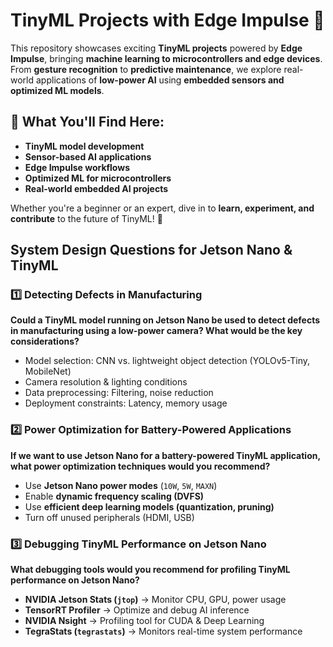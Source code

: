 # TinyML Projects with Edge Impulse 🚀  

This repository showcases exciting **TinyML projects** powered by **Edge Impulse**, bringing **machine learning to microcontrollers and edge devices**. From **gesture recognition** to **predictive maintenance**, we explore real-world applications of **low-power AI** using **embedded sensors and optimized ML models**.  

## 🌟 What You'll Find Here:
- **TinyML model development**
- **Sensor-based AI applications**
- **Edge Impulse workflows**
- **Optimized ML for microcontrollers**
- **Real-world embedded AI projects**

Whether you're a beginner or an expert, dive in to **learn, experiment, and contribute** to the future of TinyML! 🚀

## System Design Questions for Jetson Nano & TinyML

### 1️⃣ Detecting Defects in Manufacturing  
**Could a TinyML model running on Jetson Nano be used to detect defects in manufacturing using a low-power camera? What would be the key considerations?**  
- Model selection: CNN vs. lightweight object detection (YOLOv5-Tiny, MobileNet)  
- Camera resolution & lighting conditions  
- Data preprocessing: Filtering, noise reduction  
- Deployment constraints: Latency, memory usage  

### 2️⃣ Power Optimization for Battery-Powered Applications  
**If we want to use Jetson Nano for a battery-powered TinyML application, what power optimization techniques would you recommend?**  
- Use **Jetson Nano power modes** (`10W`, `5W`, `MAXN`)  
- Enable **dynamic frequency scaling (DVFS)**  
- Use **efficient deep learning models (quantization, pruning)**  
- Turn off unused peripherals (HDMI, USB)  

### 3️⃣ Debugging TinyML Performance on Jetson Nano  
**What debugging tools would you recommend for profiling TinyML performance on Jetson Nano?**  
- **NVIDIA Jetson Stats (`jtop`)** → Monitor CPU, GPU, power usage  
- **TensorRT Profiler** → Optimize and debug AI inference  
- **NVIDIA Nsight** → Profiling tool for CUDA & Deep Learning  
- **TegraStats (`tegrastats`)** → Monitors real-time system performance  

